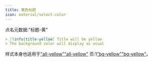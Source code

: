```yaml
---
title: 黄色标题
icon: material/select-color
---
```


点名元数据:"标题-黄"

```md
> [!info|title-yellow] Title will be yellow
> The background color will display as usual
```

样式本身也适用于["all-yellow"](../combined-styling/page-9.md)["all-yellow"](../combined-styling/page-9.md)
页:1["bg-yellow"](../bg-styling/page-9.md)["bg-yellow"](../bg-styling/page-9.md)。


